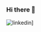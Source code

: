 ### Hi there 👋

<!--
**NikaChaduneli2001/NikaChaduneli2001** is a ✨ _special_ ✨ repository because its `README.md` (this file) appears on your GitHub profile.

Here are some ideas to get you started:

- 🔭 I’m currently working on ...
- 🌱 I’m currently learning ...
- 👯 I’m looking to collaborate on ...
- 🤔 I’m looking for help with ...
- 💬 Ask me about ...
- 📫 How to reach me: ...
- 😄 Pronouns: ...
- ⚡ Fun fact: ...
-->
![linkedin](https://www.linkedin.com/in/nikoloz-chaduneli-2ba348235/?style=for-the-badge&logo=Linkedin&logoColor=white)]
